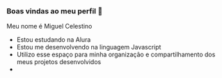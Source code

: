 ### Boas vindas ao meu perfil 💙

Meu  nome é Miguel Celestino 

- Estou estudando na Alura 
- Estou me desenvolvendo na linguagem Javascript
- Utilizo esse espaço para minha organização e compartilhamento dos meus projetos desenvolvidos
- 
